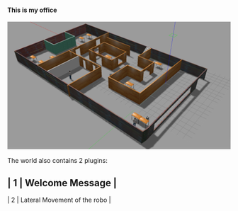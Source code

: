 #### This is my office 

![](MyOffice.png)

The world also contains 2 plugins:

| 1 | Welcome Message              |
------------------------------------
| 2 | Lateral Movement of the robo |
